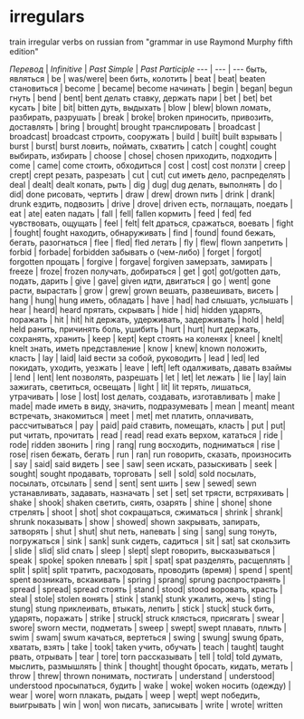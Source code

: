 # irregulars
train irregular verbs on russian from "grammar in use Raymond Murphy fifth edition"

*Перевод* | *Infinitive* | *Past Simple* | *Past Participle*
--- | --- | ---
быть, являться | be | was/were| been
бить, колотить | beat | beat| beaten
становиться | become | became| become
начинать | begin | began| begun
гнуть | bend | bent| bent
делать ставку, держать пари | bet | bet| bet
кусать | bite | bit| bitten
дуть, выдыхать | blow | blew| blown
ломать, разбирать, разрушать | break | broke| broken
приносить, привозить, доставлять | bring | brought| brought
транслировать | broadcast | broadcast| broadcast
строить, сооружать | build | built| built
взрывать | burst | burst| burst
ловить, поймать, схватить | catch | cought| cought
выбирать, избирать | choose | chose| chosen
приходить, подходить | come | came| come
стоить, обходиться | cost | cost| cost
ползти | creep | crept| crept
резать, разрезать | cut | cut| cut
иметь дело, распределять | deal | dealt| dealt
копать, рыть | dig | dug| dug
делать, выполнять | do | did| done
рисовать, чертить | draw | drew| drown
пить | drink | drank| drunk
ездить, подвозить | drive | drove| driven
есть, поглащать, поедать | eat | ate| eaten
падать | fall | fell| fallen
кормить | feed | fed| fed
чувствовать, ощущать | feel | felt| felt
драться, сражаться, воевать | fight | fought| fought
находить, обнаруживать | find | found| found
бежать, бегать, разогнаться | flee | fled| fled
летать | fly | flew| flown
запретить | forbid | forbade| forbidden
забывать о (чем-либо) | forget | forgot| forgotten
прощать | forgive | forgave| forgiven
замерзать, замирать | freeze | froze| frozen
получать, добираться | get | got| got/gotten
дать, подать, дарить | give | gave| given
идти, двигаться | go | went| gone
расти, вырастать | grow | grew| grown
вешать, развешивать, висеть | hang | hung| hung
иметь, обладать | have | had| had
слышать, услышать | hear | heard| heard
прятать, скрывать | hide | hid| hidden
ударять, поражать | hit | hit| hit
держать, удерживать, задерживать | hold | held| held
ранить, причинять боль, ушибить | hurt | hurt| hurt
держать, сохранять, хранить | keep | kept| kept
стоять на коленях | kneel | knelt| knelt
знать, иметь представление | know | knew| known
положить, класть | lay | laid| laid
вести за собой, руководить | lead | led| led
покидать, уходить, уезжать | leave | left| left
одалживать, давать взаймы | lend | lent| lent
позволять, разрешать | let | let| let
лежать | lie | lay| lain
зажигать, светиться, освещать | light | lit| lit
терять, лишаться, утрачивать | lose | lost| lost
делать, создавать, изготавливать | make | made| made
иметь в виду, значить, подразумевать | mean | meant| meant
встречать, знакомиться | meet | met| met
платить, оплачивать, рассчитываться | pay | paid| paid
ставить, помещать, класть | put | put| put
читать, прочитать | read | read| read
ехать верхом, кататься | ride | rode| ridden
звонить | ring | rang| rung
восходить, подниматься | rise | rose| risen
бежать, бегать | run | ran| run
говорить, сказать, произносить | say | said| said
видеть | see | saw| seen
искать, разыскивать | seek | sought| sought
продавать, торговать | sell | sold| sold
посылать, посылать, отсылать | send | sent| sent
шить | sew | sewed| sewn
устанавливать, задавать, назначать | set | set| set
трясти, встряхивать | shake | shook| shaken
светить, сиять, озарять | shine | shone| shone
стрелять | shoot | shot| shot
сокращаться, сжиматься | shrink | shrank| shrunk
показывать | show | showed| shown
закрывать, запирать, затворять | shut | shut| shut
петь, напевать | sing | sang| sung
тонуть, погружаться | sink | sank| sunk
сидеть, садиться | sit | sat| sat
скользить | slide | slid| slid
спать | sleep | slept| slept
говорить, высказываться | speak | spoke| spoken
плевать | spit | spat| spat
разделять, расщеплять | split | split| split
тратить, расходовать, проводить (время) | spend | spent| spent
возникать, вскакивать | spring | sprang| sprung
распространять | spread | spread| spread
стоять | stand | stood| stood
воровать, красть | steal | stole| stolen
вонять | stink | stank| stunk
ужалить, жечь | sting | stung| stung
приклеивать, втыкать, лепить | stick | stuck| stuck
бить, ударять, поражать | strike | struck| struck
клясться, присягать | swear | swore| sworn
мести, подметать | sweep | swept| swept
плавать, плыть | swim | swam| swum
качаться, вертеться | swing | swung| swung
брать, хватать, взять | take | took| taken
учить, обучать | teach | taught| taught
рвать, отрывать | tear | tore| torn
рассказывать | tell | told| told
думать, мыслить, размышлять | think | thought| thought
бросать, кидать, метать | throw | threw| thrown
понимать, постигать | understand | understood| understood
просыпаться, будить | wake | woke| woken
носить (одежду) | wear | wore| worn
плакать, рыдать | weep | wept| wept
победить, выигрывать | win | won| won
писать, записывать | write | wrote| written

